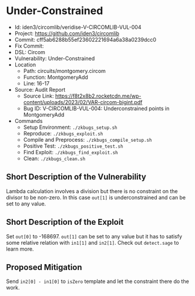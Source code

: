 # Under-Constrained

* Id: iden3/circomlib/veridise-V-CIRCOMLIB-VUL-004
* Project: https://github.com/iden3/circomlib
* Commit: cff5ab6288b55ef23602221694a6a38a0239dcc0
* Fix Commit: 
* DSL: Circom
* Vulnerability: Under-Constrained
* Location
  - Path: circuits/montgomery.circom
  - Function: MontgomeryAdd
  - Line: 16-17
* Source: Audit Report
  - Source Link: https://f8t2x8b2.rocketcdn.me/wp-content/uploads/2023/02/VAR-circom-bigint.pdf
  - Bug ID: V-CIRCOMLIB-VUL-004: Underconstrained points in MontgomeryAdd
* Commands
  - Setup Environment: `./zkbugs_setup.sh`
  - Reproduce: `./zkbugs_exploit.sh`
  - Compile and Preprocess: `./zkbugs_compile_setup.sh`
  - Positive Test: `./zkbugs_positive_test.sh`
  - Find Exploit: `./zkbugs_find_exploit.sh`
  - Clean: `./zkbugs_clean.sh`

## Short Description of the Vulnerability

Lambda calculation involves a division but there is no constraint on the divisor to be non-zero. In this case `out[1]` is underconstrained and can be set to any value.

## Short Description of the Exploit

Set `out[0]` to -168697. `out[1]` can be set to any value but it has to satisfy some relative relation with `in1[1]` and `in2[1]`. Check out `detect.sage` to learn more.

## Proposed Mitigation

Send `in2[0] - in1[0]` to `isZero` template and let the constraint there do the work.
